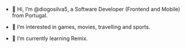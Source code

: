 - 👋 Hi, I’m @diogosilva5, a Software Developer (Frontend and Mobile) from Portugal.

- 👀 I’m interested in games, movies, travelling and sports.

- 🌱 I’m currently learning Remix.





<!---

- 💞️ I’m looking to collaborate ...

- 📫 How to reach me ...

diogosilva5/diogosilva5 is a ✨ special ✨ repository because its `README.md` (this file) appears on your GitHub profile.
You can click the Preview link to take a look at your changes.
--->
